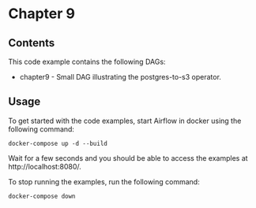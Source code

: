 # Chapter 9

## Contents

This code example contains the following DAGs:

- chapter9 - Small DAG illustrating the postgres-to-s3 operator.

## Usage

To get started with the code examples, start Airflow in docker using the following command:

    docker-compose up -d --build

Wait for a few seconds and you should be able to access the examples at http://localhost:8080/.

To stop running the examples, run the following command:

    docker-compose down
